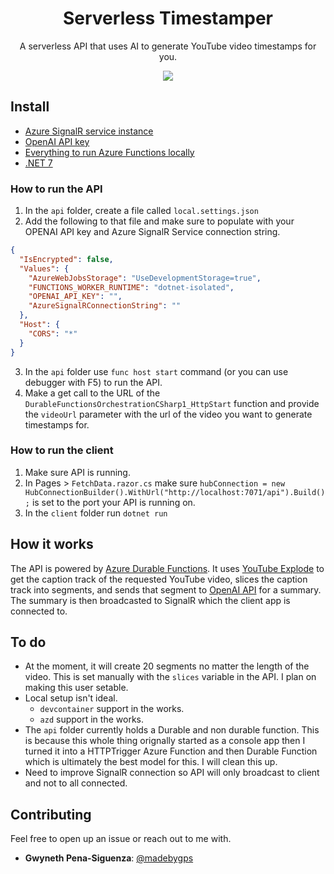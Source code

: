 <div align="center">

  <h1 align="center">Serverless Timestamper</h1>
  <p>A serverless API that uses AI to generate YouTube video timestamps for you.</p>
    <img src="https://publicnotes.blob.core.windows.net/publicnotes/Screenshot 2023-02-26 at 9.15.11 PM.png"/>
  
	
</div>


## Install

- [Azure SignalR service instance](https://learn.microsoft.com/en-us/azure/azure-signalr/signalr-overview)
- [OpenAI API key](https://platform.openai.com/)
- [Everything to run Azure Functions locally](https://learn.microsoft.com/en-us/azure/azure-functions/dotnet-isolated-process-guide)
- [.NET 7](https://dotnet.microsoft.com/en-us/download/dotnet/7.0)


### How to run the API

1. In the `api` folder, create a file called `local.settings.json`
2. Add the following to that file and make sure to populate with your OPENAI API key and Azure SignalR Service connection string. 
  ```json
  {
    "IsEncrypted": false,
    "Values": {
      "AzureWebJobsStorage": "UseDevelopmentStorage=true",
      "FUNCTIONS_WORKER_RUNTIME": "dotnet-isolated",
      "OPENAI_API_KEY": "",
      "AzureSignalRConnectionString": ""
    },
    "Host": {
      "CORS": "*"
    }
  }
  ```
3. In the `api` folder use `func host start` command (or you can use debugger with F5) to run the API.
4. Make a get call to the URL of the `DurableFunctionsOrchestrationCSharp1_HttpStart` function and provide the `videoUrl` parameter with the url of the video you want to generate timestamps for.

### How to run the client

1. Make sure API is running. 
2. In Pages > `FetchData.razor.cs` make sure `hubConnection = new HubConnectionBuilder().WithUrl("http://localhost:7071/api").Build();` is set to the port your API is running on.
3. In the `client` folder run `dotnet run`

## How it works

The API is powered by [Azure Durable Functions](https://learn.microsoft.com/azure/azure-functions/durable/durable-functions-overview?tabs=csharp-inproc). It uses [YouTube Explode](https://github.com/Tyrrrz/YoutubeExplode) to get the caption track of the requested YouTube video, slices the caption track into segments, and sends that segment to [OpenAI API](https://platform.openai.com/docs/models/gpt-3-5) for a summary. The summary is then broadcasted to SignalR which the client app is connected to.

## To do 

- At the moment, it will create 20 segments no matter the length of the video. This is set manually with the `slices` variable in the API. I plan on making this user setable.
- Local setup isn't ideal.
  - `devcontainer` support in the works.
  - `azd` support in the works.
- The `api` folder currently holds a Durable and non durable function. This is because this whole thing orignally started as a console app then I turned it into a HTTPTrigger Azure Function and then Durable Function which is ultimately the best model for this. I will clean this up.
- Need to improve SignalR connection so API will only broadcast to client and not to all connected.

## Contributing

Feel free to open up an issue or reach out to me with.

- **Gwyneth Pena-Siguenza**: [@madebygps](https://github.com/madebygps)
